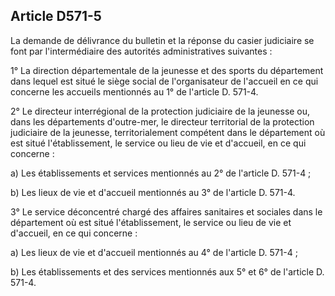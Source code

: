 Article D571-5
----
La demande de délivrance du bulletin et la réponse du casier judiciaire se font
par l'intermédiaire des autorités administratives suivantes :

1° La direction départementale de la jeunesse et des sports du département dans
lequel est situé le siège social de l'organisateur de l'accueil en ce qui
concerne les accueils mentionnés au 1° de l'article D. 571-4.

2° Le directeur interrégional de la protection judiciaire de la jeunesse ou,
dans les départements d'outre-mer, le directeur territorial de la protection
judiciaire de la jeunesse, territorialement compétent dans le département où est
situé l'établissement, le service ou lieu de vie et d'accueil, en ce qui
concerne :

a) Les établissements et services mentionnés au 2° de l'article D. 571-4 ;

b) Les lieux de vie et d'accueil mentionnés au 3° de l'article D. 571-4.

3° Le service déconcentré chargé des affaires sanitaires et sociales dans le
département où est situé l'établissement, le service ou lieu de vie et
d'accueil, en ce qui concerne :

a) Les lieux de vie et d'accueil mentionnés au 4° de l'article D. 571-4 ;

b) Les établissements et des services mentionnés aux 5° et 6° de l'article D.
571-4.
